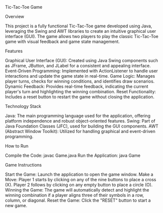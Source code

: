 Tic-Tac-Toe Game

Overview

This project is a fully functional Tic-Tac-Toe game developed using Java, leveraging the Swing and AWT libraries to create an intuitive graphical user interface (GUI). The game allows two players to play the classic Tic-Tac-Toe game with visual feedback and game state management.

Features

Graphical User Interface (GUI): Created using Java Swing components such as JFrame, JButton, and JLabel for a consistent and appealing interface.
Event-Driven Programming: Implemented with ActionListener to handle user interactions and update the game state in real-time.
Game Logic: Manages player turns, checks for winning conditions, and identifies draw scenarios.
Dynamic Feedback: Provides real-time feedback, indicating the current player's turn and highlighting the winning combination.
Reset Functionality: Includes a reset button to restart the game without closing the application.

Technology Stack

Java: The main programming language used for the application, offering platform independence and robust object-oriented features.
Swing: Part of Java Foundation Classes (JFC), used for building the GUI components.
AWT (Abstract Window Toolkit): Utilized for handling graphical and event-driven programming.

How to Run

Compile the Code:
javac Game.java
Run the Application:
java Game

Game Instructions

Start the Game: Launch the application to open the game window.
Make a Move: Player 1 starts by clicking on any of the nine buttons to place a cross (X). Player 2 follows by clicking on any empty button to place a circle (O).
Winning the Game: The game will automatically detect and highlight the winning combination if a player aligns three of their symbols in a row, column, or diagonal.
Reset the Game: Click the "RESET" button to start a new game.

